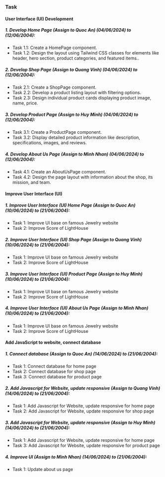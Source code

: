 ### Task 

#### User Interface (UI) Development

##### 1. Develop Home Page (Assign to Quoc An) (04/06/2024) to (12/06/2004):

* Task 1.1: Create a HomePage component.
* Task 1.2: Design the layout using Tailwind CSS classes for elements like header, hero section, product categories, and featured items..

##### 2. Develop Shop Page (Assign to Quang Vinh) (04/06/2024) to (12/06/2004):

* Task 2.1: Create a ShopPage component.
* Task 2.2: Develop a product listing layout with filtering options.
* Task 2.3: Design individual product cards displaying product image, name, price.

##### 3. Develop Product Page (Assign to Huy Minh) (04/06/2024) to (12/06/2004):

* Task 3.1: Create a ProductPage component.
* Task 3.2: Display detailed product information like description, specifications, images, and reviews.

##### 4. Develop About Us Page (Assign to Minh Nhan) (04/06/2024) to (12/06/2004):

* Task 4.1: Create an AboutUsPage component.
* Task 4.2: Design the page layout with information about the shop, its mission, and team.

<!-- ##### 5. Develop Contact Us Page:

* Task 5.1: Create a ContactUsPage component.
* Task 5.2: Develop a contact form with input fields for name, email, message, and a submit button. -->

#### Improve User Interface (UI)

##### 1. Improve User Interface (UI) Home Page (Assign to Quoc An) (10/06/2024) to (21/06/2004):

* Task 1: Improve UI base on famous Jewelry website
* Task 2: Improve Score of LightHouse

##### 2. Improve User Interface (UI) Shop Page (Assign to Quang Vinh) (10/06/2024) to (21/06/2004):

* Task 1: Improve UI base on famous Jewelry website
* Task 2: Improve Score of LightHouse

##### 3. Improve User Interface (UI) Product Page (Assign to Huy Minh) (10/06/2024) to (21/06/2004):

* Task 1: Improve UI base on famous Jewelry website
* Task 2: Improve Score of LightHouse

##### 4. Improve User Interface (UI) About Us Page (Assign to Minh Nhan) (10/06/2024) to (21/06/2004):

* Task 1: Improve UI base on famous Jewelry website
* Task 2: Improve Score of LightHouse

#### Add JavaScript to website, connect database

##### 1. Connect database (Assign to Quoc An) (14/06/2024) to (21/06/2004):

* Task 1: Connect database for home page
* Task 2: Connect database for shop page
* Task 3: Connect database for product page

##### 2. Add Javascript for Website, update responsive (Assign to Quang Vinh) (14/06/2024) to (21/06/2004):

* Task 1: Add Javascript for Website, update responsive for home page
* Task 2: Add Javascript for Website, update responsive for shop page

##### 3. Add Javascript for Website, update responsive (Assign to Huy Minh) (14/06/2024) to (21/06/2004):

* Task 1: Add Javascript for Website, update responsive for home page
* Task 3: Add Javascript for Website, update responsive for product page

##### 4. Improve UI (Assign to Minh Nhan) (14/06/2024) to (21/06/2004):

* Task 1: Update about us page